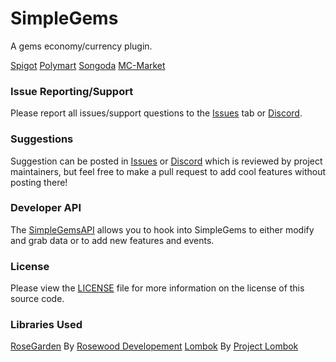 # SimpleGems
A gems economy/currency plugin.

[Spigot](https://www.spigotmc.org/resources/96827/) [Polymart](https://polymart.org/resource/1597) [Songoda](https://marketplace.songoda.com/product/755) [MC-Market](https://www.mc-market.org/resources/21583/)

### Issue Reporting/Support

Please report all issues/support questions to the [Issues](https://github.com/RefracDevelopment/SimpleGems/issues) tab or [Discord](https://discord.gg/EFeSKPg739).

### Suggestions

Suggestion can be posted in [Issues](https://github.com/RefracDevelopment/SimpleGems/issues) or [Discord](https://discord.gg/EFeSKPg739) which is reviewed by project maintainers, but feel free to make a pull request to add cool features without posting there!

### Developer API

The [SimpleGemsAPI](https://github.com/RefracDevelopment/SimpleGemsAPI) allows you to hook into SimpleGems to either modify and grab data or to add new features and events.

### License
Please view the [LICENSE](LICENSE) file for more information on the license of this source code.

### Libraries Used
[RoseGarden](https://github.com/Rosewood-Development/RoseGarden) By [Rosewood Developement](https://github.com/Rosewood-Development)
[Lombok](https://github.com/projectlombok/lombok) By [Project Lombok](https://github.com/projectlombok)
